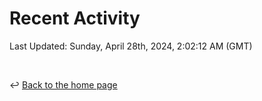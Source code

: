 # Recent Activity

<!--RECENT_ACTIVITY:start-->
<!--RECENT_ACTIVITY:end-->

<!--RECENT_ACTIVITY:last_update-->
Last Updated: Sunday, April 28th, 2024, 2:02:12 AM (GMT)
<!--RECENT_ACTIVITY:last_update_end-->

<br>

↩️ [Back to the home page](/README.md)
